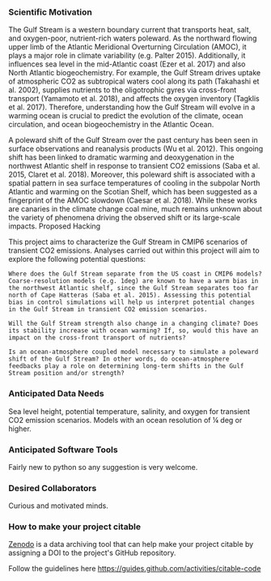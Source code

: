### Scientific Motivation

The Gulf Stream is a western boundary current that transports heat, salt, and oxygen-poor, nutrient-rich waters poleward. As the northward flowing upper limb of the Atlantic Meridional Overturning Circulation (AMOC), it plays a major role in climate variability (e.g. Palter 2015). Additionally, it influences sea level in the mid-Atlantic coast (Ezer et al. 2017) and also North Atlantic biogeochemistry. For example, the Gulf Stream drives uptake of atmospheric CO2 as subtropical waters cool along its path (Takahashi et al. 2002), supplies nutrients to the oligotrophic gyres via cross-front transport (Yamamoto et al. 2018), and affects the oxygen inventory (Tagklis et al. 2017). Therefore, understanding how the Gulf Stream will evolve in a warming ocean is crucial to predict the evolution of the climate, ocean circulation, and ocean biogeochemistry in the Atlantic Ocean.

A poleward shift of the Gulf Stream over the past century has been seen in surface observations and reanalysis products (Wu et al. 2012). This ongoing shift has been linked to dramatic warming and deoxygenation in the northwest Atlantic shelf in response to transient CO2 emissions (Saba et al. 2015, Claret et al. 2018). Moreover, this poleward shift is associated with a spatial pattern in sea surface temperatures of cooling in the subpolar North Atlantic and warming on the Scotian Shelf, which has been suggested as a fingerprint of the AMOC slowdown (Caesar et al. 2018). While these works are canaries in the climate change coal mine, much remains unknown about the variety of phenomena driving the observed shift or its large-scale impacts.
Proposed Hacking

This project aims to characterize the Gulf Stream in CMIP6 scenarios of transient CO2 emissions. Analyses carried out within this project will aim to explore the following potential questions:

    Where does the Gulf Stream separate from the US coast in CMIP6 models? Coarse-resolution models (e.g. 1deg) are known to have a warm bias in the northwest Atlantic shelf, since the Gulf Stream separates too far north of Cape Hatteras (Saba et al. 2015). Assessing this potential bias in control simulations will help us interpret potential changes in the Gulf Stream in transient CO2 emission scenarios.

    Will the Gulf Stream strength also change in a changing climate? Does its stability increase with ocean warming? If, so, would this have an impact on the cross-front transport of nutrients?

    Is an ocean-atmosphere coupled model necessary to simulate a poleward shift of the Gulf Stream? In other words, do ocean-atmosphere feedbacks play a role on determining long-term shifts in the Gulf Stream position and/or strength?

### Anticipated Data Needs

Sea level height, potential temperature, salinity, and oxygen for transient CO2 emission scenarios. Models with an ocean resolution of ¼ deg or higher.

### Anticipated Software Tools

Fairly new to python so any suggestion is very welcome.

### Desired Collaborators

Curious and motivated minds.


### How to make your project citable

[Zenodo](https://about.zenodo.org/) is a data archiving tool that can help make your project citable by assigning a DOI to the project's GitHub repository.

Follow the guidelines here https://guides.github.com/activities/citable-code
